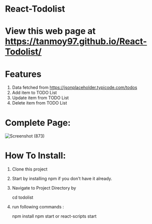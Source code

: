 # React-Todolist

# View this web page at https://tanmoy97.github.io/React-Todolist/

# Features
 1. Data fetched from https://jsonplaceholder.typicode.com/todos
 2. Add item to TODO List
 3. Update item from TODO List
 4. Delete item from TODO List

# Complete Page:

![Screenshot (873)](https://user-images.githubusercontent.com/53449205/182082020-44b3dfbc-a390-45be-bcc4-d21add9c8e3e.png)


# How To Install:

 1. Clone this project
 2. Start by installing npm if you don't have it already.
 3. Navigate to Project Directory by
 
     cd todolist
  
 4. run following commands :
 
     npm install 
     npm start or react-scripts start
